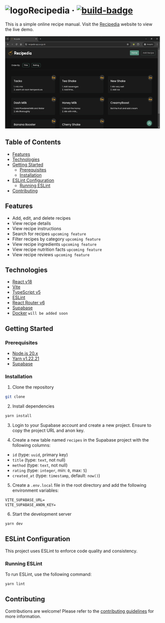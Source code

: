 # ![logo](https://recipedia-app.surge.sh/logo.svg)Recipedia &middot; [![build-badge]][build]

[build-badge]: https://img.shields.io/github/actions/workflow/status/koscee/recipedia/ci.yml?label=build&logo=github
[build]: (https://github.com/koscee/recipedia/actions/workflows/ci.yml/badge.svg)

This is a simple online recipe manual. Visit the [Recipedia](https://recipedia-app.surge.sh/) website to view the live demo.

<img src="docs/screenshots/recipedia-homepage.png" alt="homepage" height=300 />

## Table of Contents

- [Features](#features)
- [Technologies](#technologies)
- [Getting Started](#getting-started)
  - [Prerequisites](#prerequisites)
  - [Installation](#installation)
- [ESLint Configuration](#eslint-configuration)
  - [Running ESLint](#running-eslint)
- [Contributing](#contributing)

## Features

- Add, edit, and delete recipes
- View recipe details
- View recipe instructions
- Search for recipes `upcoming feature`
- Filter recipes by category `upcoming feature`
- View recipe ingredients `upcoming feature`
- View recipe nutrition facts `upcoming feature`
- View recipe reviews `upcoming feature`

## Technologies

- [React v18](https://reactjs.org/)
- [Vite](https://vitejs.dev/)
- [TypeScript v5](https://www.typescriptlang.org/)
- [ESLint](https://eslint.org/)
- [React Router v6](https://reactrouter.com/)
- [Supabase](https://supabase.io/)
- [Docker](https://www.docker.com/) `will be added soon`

## Getting Started

### Prerequisites

- [Node.js 20.x](https://nodejs.org/)
- [Yarn v1.22.21](https://yarnpkg.com/)
- [Supabase](https://supabase.io/)

### Installation

1. Clone the repository

```bash
git clone
```

2. Install dependencies

```bash
yarn install
```

3. Login to your Supabase account and create a new project. Ensure to copy the project URL and anon key.

4. Create a new table named `recipes` in the Supabase project with the following columns:

- `id` (type: `uuid`, primary key)
- `title` (type: `text`, not null)
- `method` (type: `text`, not null)
- `rating` (type: `integer`, min: `0`, max: `5`)
- `created_at` (type: `timestamp`, default: `now()`)

5. Create a `.env.local` file in the root directory and add the following environment variables:

```env
VITE_SUPABASE_URL=
VITE_SUPABASE_ANON_KEY=
```

6. Start the development server

```bash
yarn dev
```

## ESLint Configuration

This project uses ESLint to enforce code quality and consistency.

### Running ESLint

To run ESLint, use the following command:

```bash
yarn lint
```

## Contributing

Contributions are welcome! Please refer to the [contributing guidelines](CONTRIBUTING.md) for more information.
